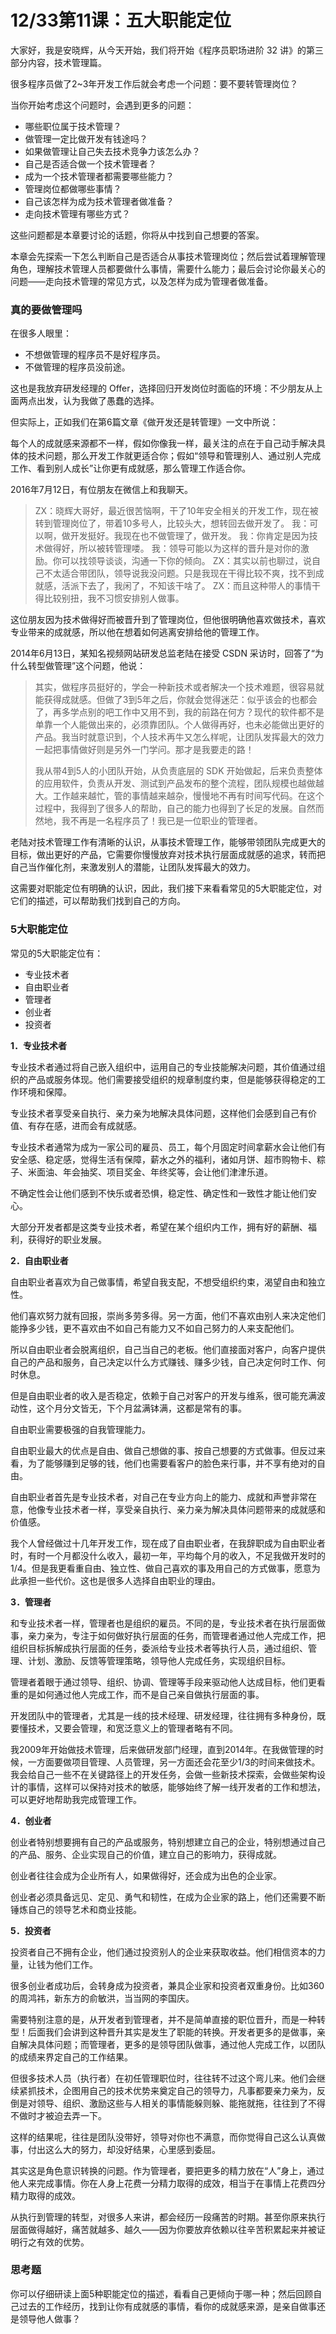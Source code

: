 # 12/33第11课：五大职能定位

大家好，我是安晓辉，从今天开始，我们将开始《程序员职场进阶 32 讲》的第三部分内容，技术管理篇。

很多程序员做了2~3年开发工作后就会考虑一个问题：要不要转管理岗位？

当你开始考虑这个问题时，会遇到更多的问题：

- 哪些职位属于技术管理？
- 做管理一定比做开发有钱途吗？
- 如果做管理让自己失去技术竞争力该怎么办？
- 自己是否适合做一个技术管理者？
- 成为一个技术管理者都需要哪些能力？
- 管理岗位都做哪些事情？
- 自己该怎样为成为技术管理者做准备？
- 走向技术管理有哪些方式？

这些问题都是本章要讨论的话题，你将从中找到自己想要的答案。

本章会先探索一下怎么判断自己是否适合从事技术管理岗位；然后尝试着理解管理角色，理解技术管理人员都要做什么事情，需要什么能力；最后会讨论你最关心的问题——走向技术管理的常见方式，以及怎样为成为管理者做准备。

### 真的要做管理吗

在很多人眼里：

- 不想做管理的程序员不是好程序员。
- 不做管理的程序员没前途。

这也是我放弃研发经理的 Offer，选择回归开发岗位时面临的环境：不少朋友从上面两点出发，认为我做了愚蠢的选择。

但实际上，正如我们在第6篇文章《做开发还是转管理》一文中所说：

每个人的成就感来源都不一样，假如你像我一样，最关注的点在于自己动手解决具体的技术问题，那么开发工作就更适合你；假如“领导和管理别人、通过别人完成工作、看到别人成长”让你更有成就感，那么管理工作适合你。

2016年7月12日，有位朋友在微信上和我聊天。

> ZX：晓辉大哥好，最近很苦恼啊，干了10年安全相关的开发工作，现在被转到管理岗位了，带着10多号人，比较头大，想转回去做开发了。
> 我：可以啊，做开发挺好。我现在也不做管理了，做开发。
> 我：你肯定是因为技术做得好，所以被转管理喽。
> 我：领导可能以为这样的晋升是对你的激励。你可以找领导谈谈，沟通一下你的倾向。
> ZX：其实以前也聊过，说自己不太适合带团队，领导说我没问题。只是我现在干得比较不爽，找不到成就感，活派下去了，我闲了，不知该干啥了。
> ZX：而且这种带人的事情干得比较别扭，我不习惯安排别人做事。

这位朋友因为技术做得好而被晋升到了管理岗位，但他很明确他喜欢做技术，喜欢专业带来的成就感，所以他在想着如何逃离安排给他的管理工作。

2014年6月13日，某知名视频网站研发总监老陆在接受 CSDN 采访时，回答了“为什么转型做管理”这个问题，他说：

> 其实，做程序员挺好的，学会一种新技术或者解决一个技术难题，很容易就能获得成就感。但做了3到5年之后，你就会觉得迷茫：似乎该会的也都会了，再多学点别的吧工作中又用不到，我的前路在何方？现代的软件都不是单靠一个人能做出来的，必须靠团队。个人做得再好，也未必能做出更好的产品。我当时就意识到，个人技术再牛又怎么样呢，让团队发挥最大的效力一起把事情做好则是另外一门学问。那才是我要走的路！
>
> 我从带4到5人的小团队开始，从负责底层的 SDK 开始做起，后来负责整体的应用软件，负责从开发、测试到产品发布的整个流程，团队规模也越做越大。工作越来越忙，管的事情越来越杂，慢慢地不再有时间写代码。在这个过程中，我得到了很多人的帮助，自己的能力也得到了长足的发展。自然而然地，我不再是一名程序员了！我已是一位职业的管理者。

老陆对技术管理工作有清晰的认识，从事技术管理工作，能够带领团队完成更大的目标，做出更好的产品，它需要你慢慢放弃对技术执行层面成就感的追求，转而把自己当作催化剂，来激发别人的潜能，让团队发挥最大的效力。

这需要对职能定位有明确的认识，因此，我们接下来看看常见的5大职能定位，对它们的描述，可以帮助我们找到自己的方向。

### 5大职能定位

常见的5大职能定位有：

- 专业技术者
- 自由职业者
- 管理者
- 创业者
- 投资者

**1．专业技术者**

专业技术者通过将自己嵌入组织中，运用自己的专业技能解决问题，其价值通过组织的产品或服务体现。他们需要接受组织的规章制度约束，但是能够获得稳定的工作环境和保障。

专业技术者享受亲自执行、亲力亲为地解决具体问题，这样他们会感到自己有价值、有存在感，进而会有成就感。

专业技术者通常为成为一家公司的雇员、员工，每个月固定时间拿薪水会让他们有安全感、稳定感，觉得生活有保障，薪水之外的福利，诸如月饼、超市购物卡、粽子、米面油、年会抽奖、项目奖金、年终奖等，会让他们津津乐道。

不确定性会让他们感到不快乐或者恐惧，稳定性、确定性和一致性才能让他们安心。

大部分开发者都是这类专业技术者，希望在某个组织内工作，拥有好的薪酬、福利，获得好的职业发展。

**2．自由职业者**

自由职业者喜欢为自己做事情，希望自我支配，不想受组织约束，渴望自由和独立性。

他们喜欢努力就有回报，崇尚多劳多得。另一方面，他们不喜欢由别人来决定他们能挣多少钱，更不喜欢由不如自己有能力又不如自己努力的人来支配他们。

所以自由职业者会脱离组织，自己当自己的老板。他们直接面对客户，向客户提供自己的产品和服务，自己决定以什么方式赚钱、赚多少钱，自己决定何时工作、何时休息。

但是自由职业者的收入是否稳定，依赖于自己对客户的开发与维系，很可能充满波动性，这个月分文皆无，下个月盆满钵满，这都是常有的事。

自由职业需要极强的自我管理能力。

自由职业最大的优点是自由、做自己想做的事、按自己想要的方式做事。但反过来看，为了能够赚到足够的钱，他们也需要看客户的脸色来行事，并不享有绝对的自由。

自由职业者首先是专业技术者，对自己在专业方向上的能力、成就和声誉非常在意，他像专业技术者一样，享受亲自执行、亲力亲为解决具体问题带来的成就感和价值感。

我个人曾经做过十几年开发工作，现在成了自由职业者，在我辞职成为自由职业者时，有时一个月都没什么收入，最初一年，平均每个月的收入，不足我做开发时的1/4。但是我更看重自由、独立性、做自己喜欢的事及用自己的方式做事，愿意为此承担一些代价。这也是很多人选择自由职业的理由。

**3．管理者**

和专业技术者一样，管理者也是组织的雇员。不同的是，专业技术者在执行层面做事，亲力亲为，专注于如何做好执行层面的任务，而管理者通过他人完成工作，把组织目标拆解成执行层面的任务，委派给专业技术者等执行人员，通过组织、管理、计划、激励、反馈等管理策略，领导他人完成任务，实现组织目标。

管理者着眼于通过领导、组织、协调、管理等手段来驱动他人达成目标，他们更看重的是如何通过他人完成工作，而不是自己亲自做执行层面的事。

开发团队中的管理者，尤其是一线的技术经理、研发经理，往往拥有多种身份，既要懂技术，又要会管理，和宽泛意义上的管理者略有不同。

我2009年开始做技术管理，后来做研发部门经理，直到2014年。在我做管理的时候，一方面要做项目管理、人员管理，另一方面还会花至少1/3的时间来做技术。我会给自己一些不在关键路径上的开发任务，会做一些新技术探索，会做些架构设计的事情，这样可以保持对技术的敏感，能够始终了解一线开发者的工作和想法，可以更好地帮助我完成管理工作。

**4．创业者**

创业者特别想要拥有自己的产品或服务，特别想建立自己的企业，特别想通过自己的产品、服务、企业实现自己的价值，建立自己的影响力，获得成就。

创业者往往会成为企业所有人，如果做得好，还会成为出色的企业家。

创业者必须具备远见、定见、勇气和韧性，在成为企业家的路上，他们还需要不断锤炼自己的领导艺术和商业技能。

**5．投资者**

投资者自己不拥有企业，他们通过投资别人的企业来获取收益。他们相信资本的力量，让钱为他们工作。

很多创业者成功后，会转身成为投资者，兼具企业家和投资者双重身份。比如360的周鸿祎，新东方的俞敏洪，当当网的李国庆。

需要特别注意的是，从开发者到管理者，并不是简单直接的职位晋升，而是一种转型！后面我们会讲到这种晋升其实是发生了职能的转换。开发者更多的是做事，亲自解决具体问题；而管理者，更多的是领导团队做事，通过他人完成工作，以团队的成绩来界定自己的工作结果。

但很多技术人员（执行者）在初任管理职位时，往往转不过这个弯儿来。他们会继续紧抓技术，企图用自己的技术优势来奠定自己的领导力，凡事都要亲力亲为，反倒是对领导、组织、激励这些与人相关的事情能躲则躲、能拖就拖，往往到了不得不做时才被迫去弄一下。

这样的结果呢，往往是团队没带好，领导对你也不满意，而你觉得自己这么认真做事，付出这么大的努力，却没好结果，心里感到委屈。

其实这是角色意识转换的问题。作为管理者，要把更多的精力放在“人”身上，通过他人来完成事情。你在人身上花费一分精力取得的成效，相当于在事情上花费四分精力取得的成效。

从执行到管理的转型，对很多人来讲，都会经历一段痛苦的时期。甚至你原来执行层面做得越好，痛苦就越多、越久——因为你要放弃依赖以往辛苦积累起来并被证明行之有效的优势。

### 思考题

你可以仔细研读上面5种职能定位的描述，看看自己更倾向于哪一种；然后回顾自己过去的工作经历，找到让你有成就感的事情，看你的成就感来源，是亲自做事还是领导他人做事？